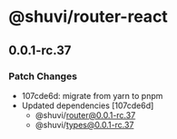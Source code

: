 # @shuvi/router-react

## 0.0.1-rc.37

### Patch Changes

- 107cde6d: migrate from yarn to pnpm
- Updated dependencies [107cde6d]
  - @shuvi/router@0.0.1-rc.37
  - @shuvi/types@0.0.1-rc.37
